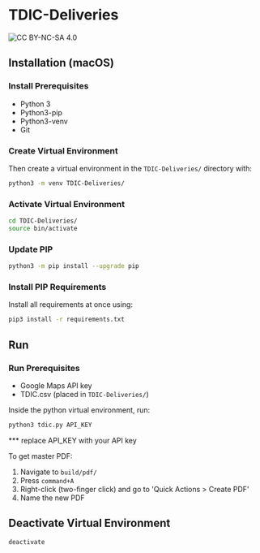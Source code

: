 # TDIC-Deliveries

![CC BY-NC-SA 4.0](https://img.shields.io/badge/License-CC%20BY--NC--SA%204.0-lightgrey.svg)

## Installation (macOS)
### Install Prerequisites
* Python 3
* Python3-pip
* Python3-venv
* Git

### Create Virtual Environment
Then create a virtual environment in the `TDIC-Deliveries/` directory with:
```sh
python3 -m venv TDIC-Deliveries/
```

### Activate Virtual Environment
```sh
cd TDIC-Deliveries/
source bin/activate
```

### Update PIP
```sh
python3 -m pip install --upgrade pip
```

### Install PIP Requirements
Install all requirements at once using:
```sh
pip3 install -r requirements.txt
``` 

## Run
### Run Prerequisites
* Google Maps API key
* TDIC.csv (placed in `TDIC-Deliveries/`)

Inside the python virtual environment, run:
```sh
python3 tdic.py API_KEY
```
*** replace API_KEY with your API key

To get master PDF:
1. Navigate to `build/pdf/`
2. Press `command+A`
3. Right-click (two-finger click) and go to 'Quick Actions > Create PDF'
4. Name the new PDF

## Deactivate Virtual Environment
```sh
deactivate
```